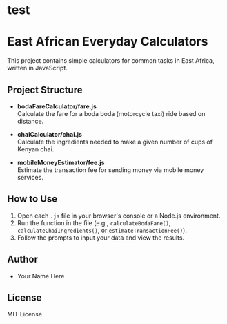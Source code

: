 # test
# East African Everyday Calculators

This project contains simple calculators for common tasks in East Africa, written in JavaScript.

## Project Structure

- **bodaFareCalculator/fare.js**  
  Calculate the fare for a boda boda (motorcycle taxi) ride based on distance.

- **chaiCalculator/chai.js**  
  Calculate the ingredients needed to make a given number of cups of Kenyan chai.

- **mobileMoneyEstimator/fee.js**  
  Estimate the transaction fee for sending money via mobile money services.

## How to Use

1. Open each `.js` file in your browser's console or a Node.js environment.
2. Run the function in the file (e.g., `calculateBodaFare()`, `calculateChaiIngredients()`, or `estimateTransactionFee()`).
3. Follow the prompts to input your data and view the results.

## Author

- Your Name Here

## License

MIT License
